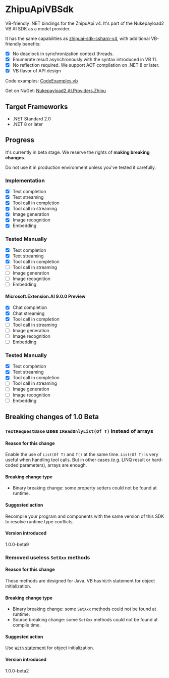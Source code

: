 # ZhipuApiVBSdk
VB-friendly .NET bindings for the ZhipuApi v4. It's part of the Nukepayload2 VB AI SDK as a model provider.

It has the same capabilities as [zhipuai-sdk-csharp-v4](https://github.com/MetaGLM/zhipuai-sdk-csharp-v4), with additional VB-friendly benefits:

- [x] No deadlock in synchronization context threads.
- [x] Enumerate result asynchronously with the syntax introduced in VB 11.
- [x] No reflection required. We support AOT compilation on .NET 8 or later.
- [x] VB flavor of API design

Code examples: [CodeExamples.vb](https://github.com/Nukepayload2/ZhipuApiVBSdk/blob/master/ZhipuApiExamples/CodeExamples.vb)

Get on NuGet: [Nukepayload2.AI.Providers.Zhipu](https://www.nuget.org/packages/Nukepayload2.AI.Providers.Zhipu)

## Target Frameworks
- .NET Standard 2.0
- .NET 8 or later

## Progress
It's currently in beta stage. 
We reserve the rights of **making breaking changes**.

Do not use it in production environment unless you've tested it carefully.

### Implementation
- [x] Text completion
- [x] Text streaming
- [x] Tool call in completion
- [x] Tool call in streaming
- [x] Image generation
- [x] Image recognition
- [x] Embedding

### Tested Manually
- [x] Text completion
- [x] Text streaming
- [x] Tool call in completion
- [ ] Tool call in streaming
- [ ] Image generation
- [ ] Image recognition
- [ ] Embedding

#### Microsoft.Extension.AI 9.0.0 Preview
- [x] Chat completion
- [x] Chat streaming
- [x] Tool call in completion
- [ ] Tool call in streaming
- [ ] Image generation
- [ ] Image recognition
- [ ] Embedding

### Tested Manually
- [x] Text completion
- [x] Text streaming
- [x] Tool call in completion
- [ ] Tool call in streaming
- [ ] Image generation
- [ ] Image recognition
- [ ] Embedding

## Breaking changes of 1.0 Beta
### `TextRequestBase` uses `IReadOnlyList(Of T)` instead of arrays
#### Reason for this change
Enable the use of `List(Of T)` and `T()` at the same time. `List(Of T)` is very useful when handling tool calls. But in other cases (e.g. LINQ result or hard-coded parameters), arrays are enough.

#### Breaking change type
- Binary breaking change: some property setters could not be found at runtime.

#### Suggested action
Recompile your program and components with the same version of this SDK to resolve runtime type conflicts.

#### Version introduced
1.0.0-beta9

### Removed useless `SetXxx` methods
#### Reason for this change
These methods are designed for Java. VB has `With` statement for object initialization.

#### Breaking change type
- Binary breaking change: some `SetXxx` methods could not be found at runtime.
- Source breaking change: some `SetXxx` methods could not be found at compile time.

#### Suggested action
Use [`With` statement](https://learn.microsoft.com/en-us/dotnet/visual-basic/programming-guide/language-features/objects-and-classes/how-to-declare-an-object-by-using-an-object-initializer) for object initialization.

#### Version introduced
1.0.0-beta2
